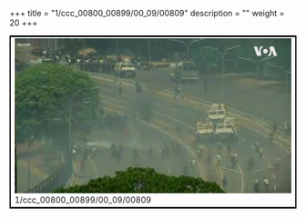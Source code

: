 +++
title = "1/ccc_00800_00899/00_09/00809"
description = ""
weight = 20
+++

<table style="border:2px solid black;max-width:800px;max-height:800px;" 
><tr><td>
<img class="center-fit-jpg"
src="/jpg_/aaa_20190430_NxaOmWaI8sI_00808.jpg">
1/ccc_00800_00899/00_09/00809
</img></td></tr></table>
